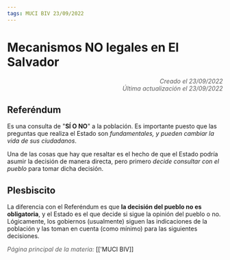 ```yaml
---
tags: MUCI BIV 23/09/2022
---
```


# Mecanismos NO legales en El Salvador
<div style="text-align: right; opacity: 0.7; font-style: italic;">Creado el 23/09/2022</div>
<div style="text-align: right; opacity: 0.7; font-style: italic;">Última actualización el 23/09/2022</div>

## Referéndum
Es una consulta de "**SÍ O NO**" a la población.
Es importante puesto que las preguntas que realiza el Estado son *fundamentales, y pueden cambiar la vida de sus ciudadanos*.

Una de las cosas que hay que resaltar es el hecho de que el Estado podría asumir la decisión de manera directa, pero primero *decide consultar con el pueblo* para tomar dicha decisión.

## Plesbiscito

La diferencia con el Referéndum es que **la decisión del pueblo no es obligatoria**, y el Estado es el que decide si sigue la opinión del pueblo o no.
Lógicamente, los gobiernos (usualmente) siguen las indicaciones de la población y las toman en cuenta (como mínimo) para las siguientes decisiones.

<span style="opacity: 0.7; font-style: italic;">Página principal de la materia:</span> [['MUCI BIV]]